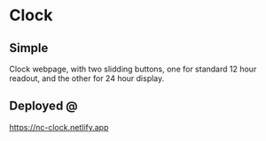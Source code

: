 # Clock

## Simple
Clock webpage, with two slidding buttons, one for standard 12 hour readout, and the other for 24 hour display.

## Deployed @
https://nc-clock.netlify.app
